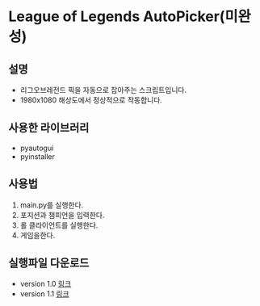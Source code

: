 # **League of Legends AutoPicker(미완성)**
## **설명** 
- 리그오브레전드 픽을 자동으로 잡아주는 스크립트입니다.
- 1980x1080 해상도에서 정상적으로 작동합니다.
## **사용한 라이브러리**
- pyautogui
- pyinstaller
## **사용법**
1. main.py를 실행한다.
2. 포지션과 챔피언을 입력한다.
2. 롤 클라이언트를 실행한다.
3. 게임을한다.
## **실행파일 다운로드**
- version 1.0 [링크](executable/exam1.exe)
- version 1.1 [링크](executable/exam2.exe)
